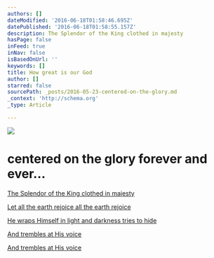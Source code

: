 ```yaml
---
authors: []
dateModified: '2016-06-18T01:58:46.695Z'
datePublished: '2016-06-18T01:58:55.157Z'
description: The Splendor of the King clothed in majesty
hasPage: false
inFeed: true
inNav: false
isBasedOnUrl: ''
keywords: []
title: How great is our God
author: []
starred: false
sourcePath: _posts/2016-05-23-centered-on-the-glory.md
_context: 'http://schema.org'
_type: Article

---
```

![](https://s3-us-west-2.amazonaws.com/the-grid-img/p/8e4d37d801c4d548ece3cbcf00ee10456fdd968a.jpg)

# centered on the glory forever and ever...

[The Splendor of the King clothed in majesty][0]

[Let all the earth rejoice all the earth rejoice][0]

[He wraps Himself in light and darkness tries to hide][0]

[And trembles at His voice][0]

[And trembles at His voice][0]

[0]: http://www.worshiptogether.com/songs/how-great-is-our-god/